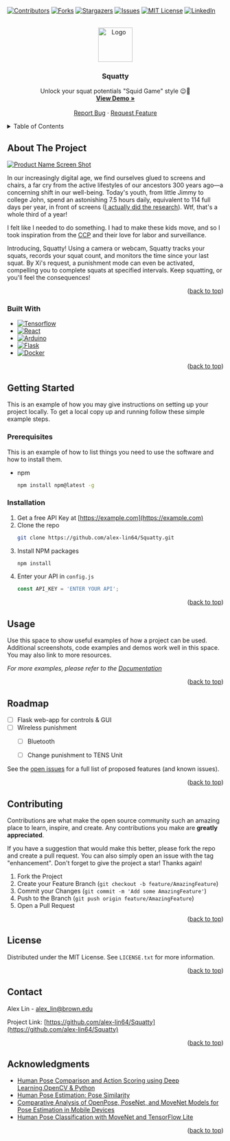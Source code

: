 <a name="readme-top"></a>

<!-- PROJECT SHIELDS -->
<!--
*** I'm using markdown "reference style" links for readability.
*** Reference links are enclosed in brackets [ ] instead of parentheses ( ).
*** See the bottom of this document for the declaration of the reference variables
*** for contributors-url, forks-url, etc. This is an optional, concise syntax you may use.
*** https://www.markdownguide.org/basic-syntax/#reference-style-links
-->
[![Contributors][contributors-shield]][contributors-url]
[![Forks][forks-shield]][forks-url]
[![Stargazers][stars-shield]][stars-url]
[![Issues][issues-shield]][issues-url]
[![MIT License][license-shield]][license-url]
[![LinkedIn][linkedin-shield]][linkedin-url]



<!-- PROJECT LOGO -->
<br />
<div align="center">
  <a href="https://github.com/alex-lin64/Squatty">
    <img src="images/logo.png" alt="Logo" width="80" height="80">
  </a>

<h3 align="center">Squatty</h3>

  <p align="center">
    Unlock your squat potentials "Squid Game" style 😉🔫
    <br />
    <a href="https://github.com/alex-lin64/Squatty"><strong>View Demo »</strong></a>
    <br />
    <br />
    <a href="https://github.com/alex-lin64/Squatty/issues">Report Bug</a>
    ·
    <a href="https://github.com/alex-lin64/Squatty/issues">Request Feature</a>
  </p>
</div>



<!-- TABLE OF CONTENTS -->
<details>
  <summary>Table of Contents</summary>
  <ol>
    <li>
      <a href="#about-the-project">About The Project</a>
      <ul>
        <li><a href="#built-with">Built With</a></li>
      </ul>
    </li>
    <li>
      <a href="#getting-started">Getting Started</a>
      <ul>
        <li><a href="#prerequisites">Prerequisites</a></li>
        <li><a href="#installation">Installation</a></li>
      </ul>
    </li>
    <li><a href="#usage">Usage</a></li>
    <li><a href="#roadmap">Roadmap</a></li>
    <li><a href="#contributing">Contributing</a></li>
    <li><a href="#license">License</a></li>
    <li><a href="#contact">Contact</a></li>
    <li><a href="#acknowledgments">Acknowledgments</a></li>
  </ol>
</details>



<!-- ABOUT THE PROJECT -->
## About The Project

[![Product Name Screen Shot][product-screenshot]](https://example.com)

In our increasingly digital age, we find ourselves glued to screens and chairs, a far cry from the active lifestyles of our ancestors 300 years ago—a concerning shift in our well-being. Today's youth, from little Jimmy to college John, spend an astonishing 7.5 hours daily, equivalent to 114 full days per year, in front of screens ([I actually did the research](https://www.cdc.gov/nccdphp/dnpao/multimedia/infographics/getmoving.html)).  Wtf, that's a whole third of a year!  

I felt like I needed to do something.  I had to make these kids move, and so I took inspiration from the [CCP](https://en.wikipedia.org/wiki/Chinese_Communist_Party) and their love for labor and surveillance.  

Introducing, Squatty!  Using a camera or webcam, Squatty tracks your squats, records your squat count, and monitors the time since your last squat.  By Xi's request,  a punishment mode can even be activated, compelling you to complete squats at specified intervals.  Keep squatting, or you'll feel the consequences!


<p align="right">(<a href="#readme-top">back to top</a>)</p>



### Built With

* [![Tensorflow][Tensorflow]][Tensorflow-url]
* [![React][Python]][Python-url]
* [![Arduino][Arduino]][Arduino]
* [![Flask][Flask]][Flask-url]
* [![Docker][Docker]][Docker-url]


<p align="right">(<a href="#readme-top">back to top</a>)</p>



<!-- GETTING STARTED -->
## Getting Started

This is an example of how you may give instructions on setting up your project locally.
To get a local copy up and running follow these simple example steps.

### Prerequisites

This is an example of how to list things you need to use the software and how to install them.
* npm
  ```sh
  npm install npm@latest -g
  ```

### Installation

1. Get a free API Key at [https://example.com](https://example.com)
2. Clone the repo
   ```sh
   git clone https://github.com/alex-lin64/Squatty.git
   ```
3. Install NPM packages
   ```sh
   npm install
   ```
4. Enter your API in `config.js`
   ```js
   const API_KEY = 'ENTER YOUR API';
   ```

<p align="right">(<a href="#readme-top">back to top</a>)</p>



<!-- USAGE EXAMPLES -->
## Usage

Use this space to show useful examples of how a project can be used. Additional screenshots, code examples and demos work well in this space. You may also link to more resources.

_For more examples, please refer to the [Documentation](https://example.com)_

<p align="right">(<a href="#readme-top">back to top</a>)</p>



<!-- ROADMAP -->
## Roadmap

- [ ] Flask web-app for controls & GUI
- [ ] Wireless punishment
    - [ ] Bluetooth
    - [ ] Change punishment to TENS Unit
    

See the [open issues](https://github.com/alex-lin64/Squatty/issues) for a full list of proposed features (and known issues).

<p align="right">(<a href="#readme-top">back to top</a>)</p>



<!-- CONTRIBUTING -->
## Contributing

Contributions are what make the open source community such an amazing place to learn, inspire, and create. Any contributions you make are **greatly appreciated**.

If you have a suggestion that would make this better, please fork the repo and create a pull request. You can also simply open an issue with the tag "enhancement".
Don't forget to give the project a star! Thanks again!

1. Fork the Project
2. Create your Feature Branch (`git checkout -b feature/AmazingFeature`)
3. Commit your Changes (`git commit -m 'Add some AmazingFeature'`)
4. Push to the Branch (`git push origin feature/AmazingFeature`)
5. Open a Pull Request

<p align="right">(<a href="#readme-top">back to top</a>)</p>



<!-- LICENSE -->
## License

Distributed under the MIT License. See `LICENSE.txt` for more information.

<p align="right">(<a href="#readme-top">back to top</a>)</p>



<!-- CONTACT -->
## Contact

Alex Lin - alex_lin@brown.edu

Project Link: [https://github.com/alex-lin64/Squatty](https://github.com/alex-lin64/Squatty)

<p align="right">(<a href="#readme-top">back to top</a>)</p>



<!-- ACKNOWLEDGMENTS -->
## Acknowledgments

* [Human Pose Comparison and Action Scoring using Deep Learning,OpenCV & Python](https://medium.com/analytics-vidhya/human-pose-comparison-and-action-scoring-using-deep-learning-opencv-python-c2bdf0ddecba)
* [Human Pose Estimation: Pose Similarity](https://medium.com/@cavaldovinos/human-pose-estimation-pose-similarity-dc8bf9f78556)
* [Comparative Analysis of OpenPose, PoseNet, and MoveNet Models for Pose Estimation in Mobile Devices](https://www.iieta.org/journals/ts/paper/10.18280/ts.390111#:~:text=PoseNet%20provides%20a%20total%20of,and%2070%20in%20the%20face.)
* [Human Pose Classification with MoveNet and TensorFlow Lite](https://www.tensorflow.org/lite/tutorials/pose_classification)


<p align="right">(<a href="#readme-top">back to top</a>)</p>



<!-- MARKDOWN LINKS & IMAGES -->
<!-- https://www.markdownguide.org/basic-syntax/#reference-style-links -->
[contributors-shield]: https://img.shields.io/github/contributors/alex-lin64/Squatty.svg?style=for-the-badge
[contributors-url]: https://github.com/alex-lin64/Squatty/graphs/contributors
[forks-shield]: https://img.shields.io/github/forks/alex-lin64/Squatty.svg?style=for-the-badge
[forks-url]: https://github.com/alex-lin64/Squatty/network/members
[stars-shield]: https://img.shields.io/github/stars/alex-lin64/Squatty.svg?style=for-the-badge
[stars-url]: https://github.com/alex-lin64/Squatty/stargazers
[issues-shield]: https://img.shields.io/github/issues/alex-lin64/Squatty.svg?style=for-the-badge
[issues-url]: https://github.com/alex-lin64/Squatty/issues
[license-shield]: https://img.shields.io/github/license/alex-lin64/Squatty.svg?style=for-the-badge
[license-url]: https://github.com/alex-lin64/Squatty/blob/main/LICENSE
[linkedin-shield]: https://img.shields.io/badge/-LinkedIn-black.svg?style=for-the-badge&logo=linkedin&colorB=555
[linkedin-url]: https://linkedin.com/in/alexlin64


[product-screenshot]: images/screenshot.png


[Tensorflow]: https://img.shields.io/badge/tensorflow-badge?style=for-the-badge&logo=tensorflow&labelColor=ffb703&color=ffb703
[Tensorflow-url]: https://www.tensorflow.org/
[Python]: https://img.shields.io/badge/python-badge?style=for-the-badge&logo=python&labelColor=%233d3b35&color=%233d3b35
[Python-url]: https://www.python.org/
[Arduino]: https://img.shields.io/badge/arduino-badge?style=for-the-badge&logo=arduino&labelColor=219ebc&color=219ebc
[Arduino]: https://www.arduino.cc/
[Flask]: https://img.shields.io/badge/flask-badge?style=for-the-badge&logo=flask&labelColor=023047&color=023047
[Flask-url]: https://flask.palletsprojects.com/en/2.3.x/
[Docker]: https://img.shields.io/badge/docker-badge?style=for-the-badge&logo=docker&labelColor=8ecae6&color=8ecae6
[Docker-url]: https://www.docker.com/
